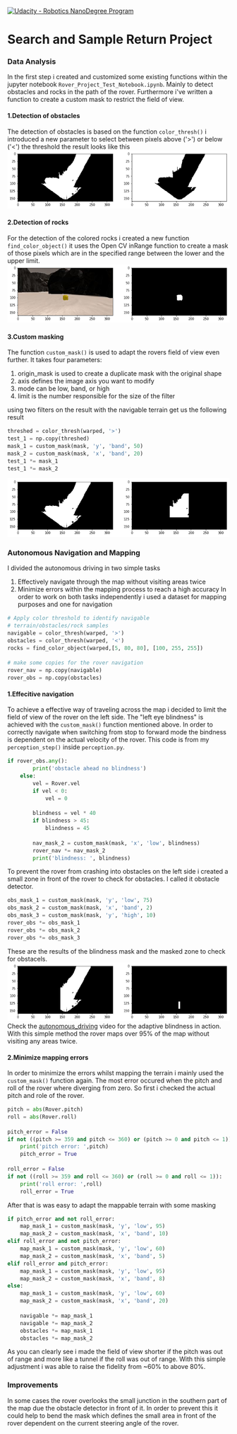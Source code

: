 [![Udacity - Robotics NanoDegree Program](https://s3-us-west-1.amazonaws.com/udacity-robotics/Extra+Images/RoboND_flag.png)](https://www.udacity.com/robotics)
# Search and Sample Return Project

[//]: # (Image References)
[image1]: ./pics/nav_obs.png
[image2]: ./pics/rocks.png
[image3]: ./pics/filter.png
[image4]: ./pics/blind.png

### Data Analysis
In the first step i created and customized some existing functions within the jupyter notebook `Rover_Project_Test_Notebook.ipynb`. Mainly to detect obstacles and rocks in the path of the rover. Furthermore i've written a function to create a custom mask to restrict the field of view.

#### 1.Detection of obstacles
The detection of obstacles is based on the function `color_thresh()` i introduced a new parameter to select between pixels above ('>') or below ('<') the threshold the result looks like this
![alt text][image1]

#### 2.Detection of rocks
For the detection of the colored rocks i created a new function `find_color_object()` it uses the Open CV inRange function to create a mask of those pixels which are in the specified range between the lower and the upper limit.
![alt text][image2]

#### 3.Custom masking
The function `custom_mask()` is used to adapt the rovers field of view even further. It takes four parameters: 
1. origin_mask is used to create a duplicate mask with the original shape
2. axis defines the image axis you want to modify
3. mode can be low, band, or high 
4. limit is the number responsible for the size of the filter

using two filters on the result with the navigable terrain get us the following result

```python
threshed = color_thresh(warped, '>')
test_1 = np.copy(threshed)
mask_1 = custom_mask(mask, 'y', 'band', 50)
mask_2 = custom_mask(mask, 'x', 'band', 20)
test_1 *= mask_1
test_1 *= mask_2
```
![alt text][image3]

### Autonomous Navigation and Mapping
I divided the autonomous driving in two simple tasks
1. Effectively navigate through the map without visiting areas twice
2. Minimize errors within the mapping process to reach a high accuracy
In order to work on both tasks independently i used a dataset for mapping purposes and one for navigation
```python
# Apply color threshold to identify navigable 
# terrain/obstacles/rock samples
navigable = color_thresh(warped, '>')
obstacles = color_thresh(warped, '<')
rocks = find_color_object(warped,[5, 80, 80], [100, 255, 255])

# make some copies for the rover navigation 
rover_nav = np.copy(navigable)
rover_obs = np.copy(obstacles)
```
#### 1.Effecitive navigation
To achieve a effective way of traveling across the map i decided to limit the 
field of view of the rover on the left side. The "left eye blindness" is achieved 
with the `custom_mask()` function mentioned above. In order to correctly navigate when 
switching from stop to forward mode the bindness is dependent on the actual velocity of the rover.
This code is from my `perception_step()` inside `perception.py`.
```python
if rover_obs.any():
        print('obstacle ahead no blindness')
    else:
        vel = Rover.vel
        if vel < 0:
            vel = 0 
            
        blindness = vel * 40
        if blindness > 45:
            blindness = 45
            
        nav_mask_2 = custom_mask(mask, 'x', 'low', blindness)
        rover_nav *= nav_mask_2
        print('blindness: ', blindness)
```
To prevent the rover from crashing into obstacles on the left side i created a small zone in 
front of the rover to check for obstacles. I called it obstacle detector. 
```python
obs_mask_1 = custom_mask(mask, 'y', 'low', 75)
obs_mask_2 = custom_mask(mask, 'x', 'band', 2)
obs_mask_3 = custom_mask(mask, 'y', 'high', 10)
rover_obs *= obs_mask_1
rover_obs *= obs_mask_2
rover_obs *= obs_mask_3
```
These are the results of the blindness mask and the masked zone to check for obstacels. 
![alt text][image4]
Check the [autonomous_driving](https://www.youtube.com/watch?v=Ui_xZ8EhY9w) video for the adaptive blindness in action.
With this simple method the rover maps over 95% of the map without visiting any areas twice.

#### 2.Minimize mapping errors
In order to minimize the errors whilst mapping the terrain i mainly used the `custom_mask()` function again. 
The most error occured when the pitch and roll of the rover where diverging from zero.
So first i checked the actual pitch and role of the rover.
```python
pitch = abs(Rover.pitch)
roll = abs(Rover.roll)

pitch_error = False
if not ((pitch >= 359 and pitch <= 360) or (pitch >= 0 and pitch <= 1)):
    print('pitch error: ',pitch)
    pitch_error = True
   
roll_error = False
if not ((roll >= 359 and roll <= 360) or (roll >= 0 and roll <= 1)):
    print('roll error: ',roll)
    roll_error = True
```
After that is was easy to adapt the mappable terrain with some masking
```python
if pitch_error and not roll_error:
    map_mask_1 = custom_mask(mask, 'y', 'low', 95)
    map_mask_2 = custom_mask(mask, 'x', 'band', 10)
elif roll_error and not pitch_error:    
    map_mask_1 = custom_mask(mask, 'y', 'low', 60)
    map_mask_2 = custom_mask(mask, 'x', 'band', 5)
elif roll_error and pitch_error:    
    map_mask_1 = custom_mask(mask, 'y', 'low', 95)
    map_mask_2 = custom_mask(mask, 'x', 'band', 8)
else:
    map_mask_1 = custom_mask(mask, 'y', 'low', 60)
    map_mask_2 = custom_mask(mask, 'x', 'band', 20)
     
    navigable *= map_mask_1
    navigable *= map_mask_2
    obstacles *= map_mask_1
    obstacles *= map_mask_2
```
As you can clearly see i made the field of view shorter if the pitch was out of range and 
more like a tunnel if the roll was out of range. With this simple adjustment i was able to 
raise the fidelity from ~60% to above 80%.

### Improvements
In some cases the rover overlooks the small junction in the southern part of the map due the 
obstacle detector in front of it. In order to prevent this it could help to bend the mask 
which defines the small area in front of the rover dependent on the current steering angle of the rover.










  



